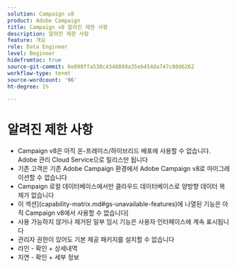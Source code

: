 ```yaml
---
solution: Campaign v8
product: Adobe Campaign
title: Campaign v8 알려진 제한 사항
description: 알려진 제한 사항
feature: 개요
role: Data Engineer
level: Beginner
hidefromtoc: true
source-git-commit: 6e098ffa538c4348889a35eb454da747c80d6262
workflow-type: tm+mt
source-wordcount: '96'
ht-degree: 1%

---
```


# 알려진 제한 사항

* Campaign v8은 아직 온-프레미스/하이브리드 배포에 사용할 수 없습니다. Adobe 관리 Cloud Service으로 릴리스만 됩니다
* 기존 고객은 기존 Adobe Campaign 환경에서 Adobe Campaign v8로 마이그레이션할 수 없습니다
* Campaign 로컬 데이터베이스에서만 클라우드 데이터베이스로 양방향 데이터 복제가 없습니다
* 이 섹션](capability-matrix.md#gs-unavailable-features)에 나열된 기능은 아직 Campaign v8에서 사용할 수 없습니다[
* 사용 가능하지 않거나 제거된 일부 임시 기능은 사용자 인터페이스에 계속 표시됩니다
* 관리자 권한이 있어도 기본 제공 패키지를 설치할 수 없습니다
* 라인 - 확인 + 상세내역
* 지연 - 확인 + 세부 정보


